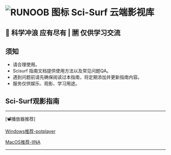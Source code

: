 ![RUNOOB 图标](https://s3.bmp.ovh/imgs/2022/08/18/55c7f88038657e89.png)
Sci-Surf 云端影视库
=================

🌊 **科学冲浪 应有尽有  |** 🈲 **仅供学习交流**
-----------------

## 须知

- 请合理使用。
- Scisurf 指南文档提供使用方法以及常见问题QA。
- 遇到问题前请先确保阅读过本指南，将定期添加并更新指南内容。
- 服务仅供娱乐、观影、学习用途。

## Sci-Surf观影指南

---


[📽播放器推荐]

[Windows推荐-potplayer](https://daumpotplayer.com/download/)

[MacOS推荐-IINA](https://iina.io/)

---

